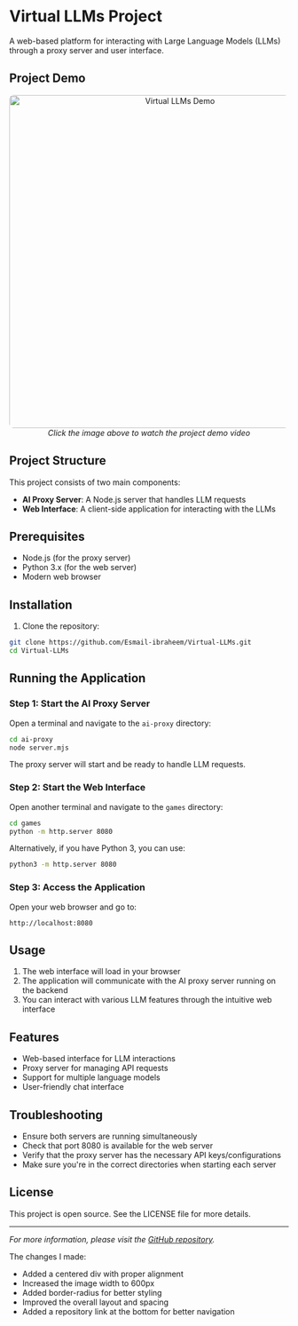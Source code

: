# Virtual LLMs Project

A web-based platform for interacting with Large Language Models (LLMs) through a proxy server and user interface.

## Project Demo

<div align="center">
  <a href="https://www.youtube.com/watch?v=KAclbo9ppKg">
    <img src="https://img.youtube.com/vi/KAclbo9ppKg/0.jpg" alt="Virtual LLMs Demo" width="600" style="border-radius: 8px;">
  </a>
  <br>
  <em>Click the image above to watch the project demo video</em>
</div>

## Project Structure

This project consists of two main components:

- **AI Proxy Server**: A Node.js server that handles LLM requests
- **Web Interface**: A client-side application for interacting with the LLMs

## Prerequisites

- Node.js (for the proxy server)
- Python 3.x (for the web server)
- Modern web browser

## Installation

1. Clone the repository:
```bash
git clone https://github.com/Esmail-ibraheem/Virtual-LLMs.git
cd Virtual-LLMs
```

## Running the Application

### Step 1: Start the AI Proxy Server

Open a terminal and navigate to the `ai-proxy` directory:

```bash
cd ai-proxy
node server.mjs
```

The proxy server will start and be ready to handle LLM requests.

### Step 2: Start the Web Interface

Open another terminal and navigate to the `games` directory:

```bash
cd games
python -m http.server 8080
```

Alternatively, if you have Python 3, you can use:
```bash
python3 -m http.server 8080
```

### Step 3: Access the Application

Open your web browser and go to:
```
http://localhost:8080
```

## Usage

1. The web interface will load in your browser
2. The application will communicate with the AI proxy server running on the backend
3. You can interact with various LLM features through the intuitive web interface

## Features

- Web-based interface for LLM interactions
- Proxy server for managing API requests
- Support for multiple language models
- User-friendly chat interface

## Troubleshooting

- Ensure both servers are running simultaneously
- Check that port 8080 is available for the web server
- Verify that the proxy server has the necessary API keys/configurations
- Make sure you're in the correct directories when starting each server

## License

This project is open source. See the LICENSE file for more details.

---

*For more information, please visit the [GitHub repository](https://github.com/Esmail-ibraheem/Virtual-LLMs).*

The changes I made:
- Added a centered div with proper alignment
- Increased the image width to 600px
- Added border-radius for better styling
- Improved the overall layout and spacing
- Added a repository link at the bottom for better navigation
